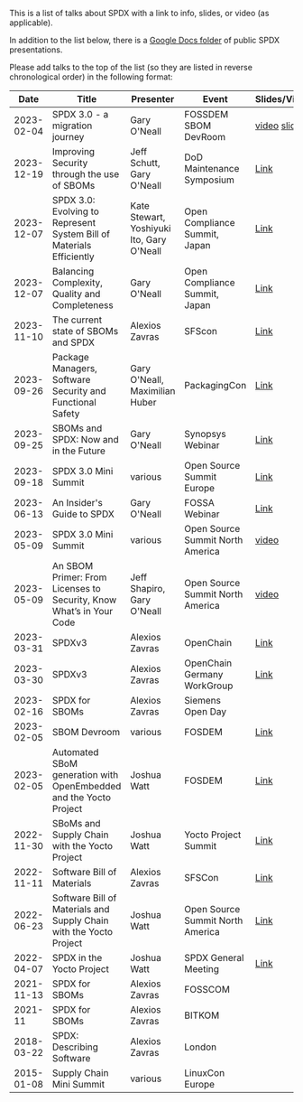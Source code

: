 This is a list of talks about SPDX with a link to info, slides, or video (as applicable). 

In addition to the list below, there is a [Google Docs folder](https://drive.google.com/drive/u/0/folders/1VUrWPp7Xk1UtXz_QGS1bLNndBxq9NVgh) of public SPDX presentations.

Please add talks to the top of the list (so they are listed in reverse chronological order) in the following format:

| Date | Title | Presenter | Event | Slides/Video |
|--|--|--|--|--|
| 2023-02-04 | SPDX 3.0 - a migration journey | Gary O'Neall | FOSSDEM SBOM DevRoom | [video](https://video.fosdem.org/2024/k4401/fosdem-2024-3172-spdx-3-0-a-migration-journey.av1.webm) [slides](https://docs.google.com/presentation/d/10eNZrpLrvOhbWX0EFoDP8sENd8cgH7X4dkHQgRW1c94)
| 2023-12-19 | Improving Security through the use of SBOMs | Jeff Schutt, Gary O'Neall | DoD Maintenance Symposium | [Link](https://docs.google.com/presentation/d/16tBgUMvTEvBufRgpbszHdO-2BEeqAegiHq5dIyAUYdE) |
| 2023-12-07 | SPDX 3.0: Evolving to Represent System Bill of Materials Efficiently | Kate Stewart, Yoshiyuki Ito, Gary O'Neall | Open Compliance Summit, Japan | [Link](https://static.sched.com/hosted_files/ocs2023/2c/Open%20Compliance%20Summit%20%20-%20SPDX%203.0.pdf) |
| 2023-12-07 | Balancing Complexity, Quality and Completeness | Gary O'Neall | Open Compliance Summit, Japan | [Link](https://static.sched.com/hosted_files/ocs2023/01/Compliance%20Summit%20Balancing%20Complexity%2C%20Quality%20and%20Completeness.pdf) |
| 2023-11-10 | The current state of SBOMs and SPDX | Alexios Zavras | SFScon | [Link](https://www.sfscon.it/talks/the-current-state-of-sboms-and-spdx/) |
| 2023-09-26 | Package Managers, Software Security and Functional Safety | Gary O'Neall, Maximilian Huber | PackagingCon | [Link](https://www.youtube.com/watch?v=q6AMZuzlpHo&list=PLl386dCR5QGTElF3MbltCJupNG1lHK4Nr&index=28) |
| 2023-09-25 | SBOMs and SPDX: Now and in the Future | Gary O'Neall | Synopsys Webinar | [Link]([https://docs.google.com/presentation/d/1luX6E2GXAsq2-17eY4Gn_CvVX_knrNp7XOnjnUZJbbc](https://www.brighttalk.com/webcast/13983/600352)) |
| 2023-09-18 | SPDX 3.0 Mini Summit | various | Open Source Summit Europe | [Link](https://www.youtube.com/playlist?list=PLbzoR-pLrL6qc2MGUC1p1EYUTk7EOuB9i) |
| 2023-06-13 | An Insider's Guide to SPDX | Gary O'Neall | FOSSA Webinar | [Link](https://www.brighttalk.com/webcast/17752/584752) |
| 2023-05-09 | SPDX 3.0 Mini Summit | various | Open Source Summit North America | [video](https://www.youtube.com/watch?v=-_6C8EG0pTA&list=PLbzoR-pLrL6osxY8Ao02UdjFIYux9I-Qi&index=331) |
| 2023-05-09 | An SBOM Primer: From Licenses to Security, Know What’s in Your Code | Jeff Shapiro, Gary O'Neall | Open Source Summit North America | [video](https://www.youtube.com/watch?v=IbGc4nIn_ao&list=PLbzoR-pLrL6osxY8Ao02UdjFIYux9I-Qi&index=123&t=57s)
| 2023-03-31 | SPDXv3 | Alexios Zavras | OpenChain | [Link](https://www.openchainproject.org/news/2023/03/31/webinar-50) |
| 2023-03-30 | SPDXv3 | Alexios Zavras | OpenChain Germany WorkGroup | [Link](https://www.openchainproject.org/news/2023/04/28/openchain-germany-work-group-meeting-2023-03-30-recording) |
| 2023-02-16 | SPDX for SBOMs | Alexios Zavras | Siemens Open Day | |
| 2023-02-05 | SBOM Devroom | various | FOSDEM | [Link](https://fosdem.org/2023/schedule/track/software_bill_of_materials/) |
| 2023-02-05 | Automated SBoM generation with OpenEmbedded and the Yocto Project | Joshua Watt | FOSDEM | [Link](https://youtu.be/Q5UQUM6zxVU) |
| 2022-11-30 | SBoMs and Supply Chain with the Yocto Project | Joshua Watt | Yocto Project Summit | [Link](https://youtu.be/h6PRf4zxnR4) |
| 2022-11-11 | Software Bill of Materials | Alexios Zavras | SFSCon | [Link](https://www.sfscon.it/talks/software-bills-of-materials-sbom/) |
| 2022-06-23 | Software Bill of Materials and Supply Chain with the Yocto Project | Joshua Watt | Open Source Summit North America | [Link](https://youtu.be/6zms_qGmVqg) |
| 2022-04-07 | SPDX in the Yocto Project | Joshua Watt | SPDX General Meeting | [Link](https://youtu.be/8X5PWa7A6pY) |
| 2021-11-13 | SPDX for SBOMs | Alexios Zavras | FOSSCOM  | |
| 2021-11  | SPDX for SBOMs | Alexios Zavras | BITKOM | |
| 2018-03-22 | SPDX: Describing Software | Alexios Zavras | London | |
| 2015-01-08 | Supply Chain Mini Summit | various | LinuxCon Europe | |
